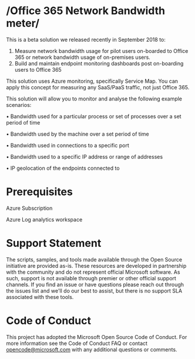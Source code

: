 # /Office 365 Network Bandwidth meter/ 
This is a beta solution we released recently in September 2018 to: 
1. Measure network bandwidth usage for pilot users on-boarded to Office 365 or network bandwidth usage of on-premises users. 
2. Build and maintain endpoint monitoring dashboards post on-boarding users to Office 365 

This solution uses Azure monitoring, specifically Service Map. You can apply this concept for measuring any SaaS/PaaS traffic, not just Office 365. 

This solution will allow you to monitor and analyse the following example scenarios: 

• Bandwidth used for a particular process or set of processes over a set period of time 

• Bandwidth used by the machine over a set period of time 

• Bandwidth used in connections to a specific port 

• Bandwidth used to a specific IP address or range of addresses 

• IP geolocation of the endpoints connected to 

# Prerequisites 
Azure Subscription

Azure Log analytics workspace  

# Support Statement
The scripts, samples, and tools made available through the Open Source initiative are provided as-is. These resources are developed in partnership with the community and do not represent official Microsoft software. As such, support is not available through premier or other official support channels. If you find an issue or have questions please reach out through the issues list and we'll do our best to assist, but there is no support SLA associated with these tools.

# Code of Conduct
This project has adopted the Microsoft Open Source Code of Conduct. For more information see the Code of Conduct FAQ or contact opencode@microsoft.com with any additional questions or comments.


